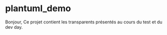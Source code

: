 # plantuml_demo
Bonjour, 
Ce projet contient les transparents présentés au cours du test et du dev day.

